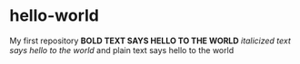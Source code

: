 # hello-world
My first repository
**BOLD TEXT SAYS HELLO TO THE WORLD**
*italicized text says hello to the world*
and plain text says hello to the world
